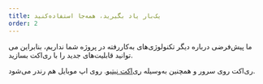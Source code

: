 ```yaml
---
title: یک‌بار یاد بگیرید، همه‌جا استفاده‌کنید
order: 2
---
```


ما پیش‌فرضی درباره دیگر تکنولوژی‌های به‌کاررفته در پروژه شما نداریم، بنابراین می توانید قابلیت‌های جدید را با ری‌اکت بسازید.

ری‌اکت روی سرور و همچنین به‌وسیله [ری‌اکت نیتیو](https://facebook.github.io/react-native/). روی اپ موبایل هم رندر می‌شود.

